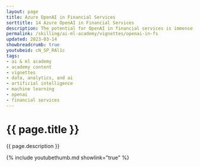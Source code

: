 ```yaml
---
layout: page
title: Azure OpenAI in Financial Services
sorttitle: 14 Azure OpenAI in Financial Services
description: The potential for OpenAI in financial services is immense, with opportunities across a wide range of use cases. From fraud detection and risk management to portfolio optimization and customer service, OpenAI has the potential to transform the way financial institutions operate. By leveraging advanced machine learning and natural language processing capabilities, OpenAI can help financial services providers make better decisions, automate processes, and reduce costs. 
permalink: /skilling/ai-ml-academy/vignettes/openai-in-fs
updated: 2023-03-14
showbreadcrumb: true
youtubeid: cN_SP_RAl1c
tags: 
- ai & ml academy
- academy content
- vignettes
- data, analytics, and ai
- artificial intelligence
- machine learning
- openai
- financial services
---
```


# {{ page.title }}

{{ page.description }}

{% include youtubethumb.md showlink="true" %}